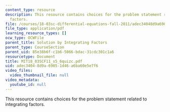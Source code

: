 ```yaml
---
content_type: resource
description: This resource contains choices for the problem statement related to integrating
  factors.
file: /courses/18-03sc-differential-equations-fall-2011/adec34048d9a69051d46a6ba60e5e7f6_MIT18_03SCF11_s5_6quizc.pdf
file_type: application/pdf
learning_resource_types: []
ocw_type: OCWFile
parent_title: Solution by Integrating Factors
parent_type: CourseSection
parent_uid: 85e38b6f-c1b6-5066-bdac-31cdc301c1a6
resourcetype: Document
title: MIT18_03SCF11_s5_6quizc.pdf
uid: adec3404-8d9a-6905-1d46-a6ba60e5e7f6
video_files:
  video_thumbnail_file: null
video_metadata:
  youtube_id: null
---
```

This resource contains choices for the problem statement related to integrating factors.